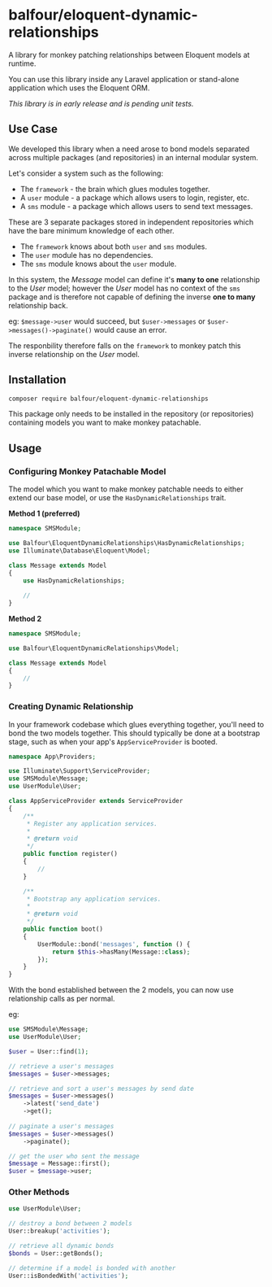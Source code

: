 # balfour/eloquent-dynamic-relationships

A library for monkey patching relationships between Eloquent models at runtime.

You can use this library inside any Laravel application or stand-alone application which uses
the Eloquent ORM.

*This library is in early release and is pending unit tests.*

## Use Case

We developed this library when a need arose to bond models separated across multiple
packages (and repositories) in an internal modular system.

Let's consider a system such as the following:

* The `framework` - the brain which glues modules together.
* A `user` module - a package which allows users to login, register, etc.
* A `sms` module - a package which allows users to send text messages.

These are 3 separate packages stored in independent repositories which have the
bare minimum knowledge of each other.

* The `framework` knows about both `user` and `sms` modules.
* The `user` module has no dependencies.
* The `sms` module knows about the `user` module.

In this system, the *Message* model can define it's **many to one** relationship to the
*User* model; however the *User* model has no context of the `sms` package and is therefore
not capable of defining the inverse **one to many** relationship back.

eg: `$message->user` would succeed, but `$user->messages` or `$user->messages()->paginate()`
would cause an error.

The responbility therefore falls on the `framework` to monkey patch this inverse relationship
on the *User* model.


## Installation

```bash
composer require balfour/eloquent-dynamic-relationships
```

This package only needs to be installed in the repository (or repositories) containing models
you want to make monkey patachable.

## Usage

### Configuring Monkey Patachable Model

The model which you want to make monkey patchable needs to either extend our base model, or use
the `HasDynamicRelationships` trait.

**Method 1 (preferred)**

```php
namespace SMSModule;

use Balfour\EloquentDynamicRelationships\HasDynamicRelationships;
use Illuminate\Database\Eloquent\Model;

class Message extends Model
{
    use HasDynamicRelationships;
    
    //
}
```

**Method 2**

```php
namespace SMSModule;

use Balfour\EloquentDynamicRelationships\Model;

class Message extends Model
{
    //   
}
```

### Creating Dynamic Relationship

In your framework codebase which glues everything together, you'll need to bond the two
models together.  This should typically be done at a bootstrap stage, such as when your app's
`AppServiceProvider` is booted.

```php
namespace App\Providers;

use Illuminate\Support\ServiceProvider;
use SMSModule\Message;
use UserModule\User;

class AppServiceProvider extends ServiceProvider
{
    /**
     * Register any application services.
     *
     * @return void
     */
    public function register()
    {
        //
    }

    /**
     * Bootstrap any application services.
     *
     * @return void
     */
    public function boot()
    {
        UserModule::bond('messages', function () {
            return $this->hasMany(Message::class);
        });
    }
}
```

With the bond established between the 2 models, you can now use relationship calls as per normal.

eg:

```php
use SMSModule\Message;
use UserModule\User;

$user = User::find(1);

// retrieve a user's messages
$messages = $user->messages;

// retrieve and sort a user's messages by send date
$messages = $user->messages()
    ->latest('send_date')
    ->get();
    
// paginate a user's messages
$messages = $user->messages()
    ->paginate();

// get the user who sent the message
$message = Message::first();
$user = $message->user;
```

### Other Methods

```php
use UserModule\User;

// destroy a bond between 2 models
User::breakup('activities');

// retrieve all dynamic bonds
$bonds = User::getBonds();

// determine if a model is bonded with another
User::isBondedWith('activities');
```
